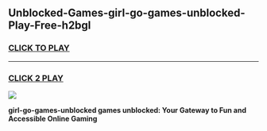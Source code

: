
## Unblocked-Games-girl-go-games-unblocked-Play-Free-h2bgl
<h3>
<a href="https://premium76.site?title=girl-go-games-unblocked&ref=23A">CLICK TO PLAY</a></h3>
<hr>

<h3>
<a href="https://premium76.site?title=girl-go-games-unblocked&ref=23A">CLICK 2 PLAY</a>
  
</h3>

<a href="https://premium76.site?title=girl-go-games-unblocked&ref=23A"><img src="https://clearcache.store/games.png"></a>


**girl-go-games-unblocked games unblocked: Your Gateway to Fun and Accessible Online Gaming**
